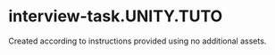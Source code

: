 # interview-task.UNITY.TUTO
 
Created according to instructions provided using no additional assets.
